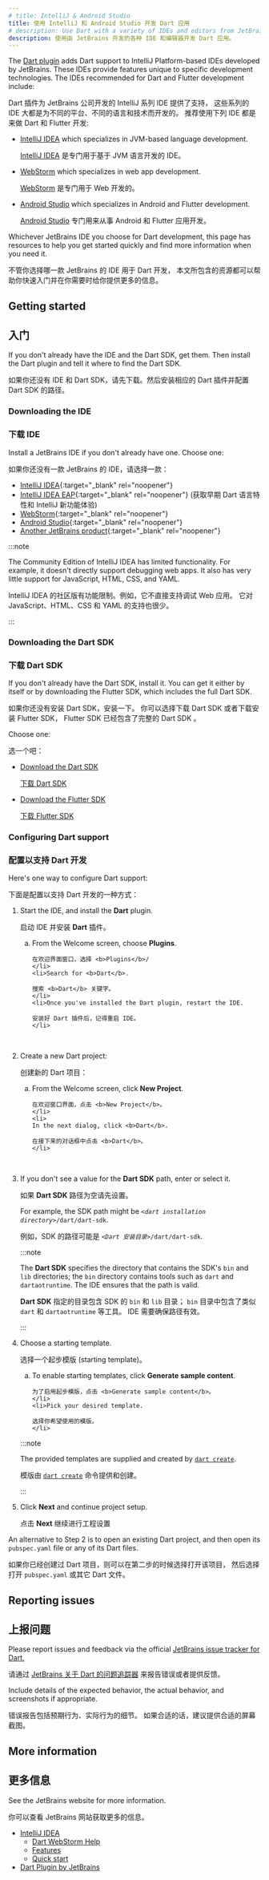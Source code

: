 ```yaml
---
# title: IntelliJ & Android Studio
title: 使用 IntelliJ 和 Android Studio 开发 Dart 应用
# description: Use Dart with a variety of IDEs and editors from JetBrains.
description: 使用由 JetBrains 开发的各种 IDE 和编辑器开发 Dart 应用。
---
```


The [Dart plugin][] adds Dart support
to IntelliJ Platform-based IDEs developed by JetBrains.
These IDEs provide features unique to specific development technologies.
The IDEs recommended for Dart and Flutter development include:

Dart 插件为 JetBrains 公司开发的 IntelliJ 系列 IDE 提供了支持，
这些系列的 IDE 大都是为不同的平台、不同的语言和技术而开发的。
推荐使用下列 IDE 都是来做 Dart 和 Flutter 开发:

- [IntelliJ IDEA][] which specializes in JVM-based language development.

  [IntelliJ IDEA][] 是专门用于基于 JVM 语言开发的 IDE。

- [WebStorm][] which specializes in web app development.

  [WebStorm][] 是专门用于 Web 开发的。

- [Android Studio][] which specializes in Android and Flutter development.

  [Android Studio][] 专门用来从事 Android 和 Flutter 应用开发。


Whichever JetBrains IDE you choose for Dart development,
this page has resources to help you get started quickly
and find more information when you need it.

不管你选择哪一款 JetBrains 的 IDE 用于 Dart 开发，
本文所包含的资源都可以帮助你快速入门并在你需要时给你提供更多的信息。

[IntelliJ IDEA]: https://www.jetbrains.com/idea/
[WebStorm]: https://www.jetbrains.com/webstorm/
[Android Studio]: {{site.android-dev}}/studio

## Getting started

## 入门

If you don't already have the IDE and the Dart SDK, get them.
Then install the Dart plugin and tell it where to find the Dart SDK.

如果你还没有 IDE 和 Dart SDK，请先下载。然后安装相应的 Dart 插件并配置 Dart SDK 的路径。

### Downloading the IDE

### 下载 IDE

Install a JetBrains IDE if you don't already have one. Choose one:

如果你还没有一款 JetBrains 的 IDE，请选择一款：

* [IntelliJ IDEA][IDEA-Install]{:target="_blank" rel="noopener"}
* [IntelliJ IDEA EAP][IDEA-EAP-Install]{:target="_blank" rel="noopener"}
  (获取早期 Dart 语言特性和 IntelliJ 新功能体验)
* [WebStorm][WS-Install]{:target="_blank" rel="noopener"}
* [Android Studio][AS-Install]{:target="_blank" rel="noopener"}
* [Another JetBrains product][Other]{:target="_blank" rel="noopener"}

[IDEA-Install]: https://www.jetbrains.com/idea/download/
[IDEA-EAP-Install]: https://www.jetbrains.com/idea/nextversion/
[WS-Install]: https://www.jetbrains.com/webstorm/download/
[AS-Install]: {{site.android-dev}}/studio/install
[Other]: https://www.jetbrains.com/products.html

:::note
  
The Community Edition of IntelliJ IDEA has limited functionality.
For example, it doesn't directly support debugging web apps.
It also has very little support for JavaScript, HTML, CSS, and YAML.

IntelliJ IDEA 的社区版有功能限制。例如，它不直接支持调试 Web 应用。
它对 JavaScript、HTML、CSS 和 YAML 的支持也很少。
  
:::


### Downloading the Dart SDK

### 下载 Dart SDK

If you don't already have the Dart SDK,
install it.
You can get it either by itself or by downloading the Flutter SDK,
which includes the full Dart SDK.

如果你还没有安装 Dart SDK，安装一下。
你可以选择下载 Dart SDK 或者下载安装 Flutter SDK，
Flutter SDK 已经包含了完整的 Dart SDK 。

Choose one:

选一个吧：

* [Download the Dart SDK](/get-dart)

  [下载 Dart SDK](/get-dart)

* [Download the Flutter SDK]({{site.flutter-docs}}/get-started/install)

  [下载 Flutter SDK]({{site.flutter-docs}}/get-started/install)


### Configuring Dart support

### 配置以支持 Dart 开发

Here's one way to configure Dart support:

下面是配置以支持 Dart 开发的一种方式：

<ol>
<li>
  <p>
    Start the IDE, and install the <b>Dart</b> plugin.
  </p>
  <p>
    启动 IDE 并安装 <b>Dart</b> 插件。
  </p>

  <ol type="a">
    <li>From the Welcome screen, choose <b>Plugins</b>.
    
    在欢迎界面窗口，选择 <b>Plugins</b>/
    </li>
    <li>Search for <b>Dart</b>.
    
    搜索 <b>Dart</b> 关键字。
    </li>
    <li>Once you've installed the Dart plugin, restart the IDE.
    
    安装好 Dart 插件后，记得重启 IDE。
    </li>
  </ol>
</li>
<br>

<li>
  <p>
    Create a new Dart project:
  </p>
  <p>
    创建新的 Dart 项目：
  </p>

  <ol type="a">
    <li>
    From the Welcome screen, click <b>New Project</b>.
    
    在欢迎窗口界面，点击 <b>New Project</b>。
    </li>
    <li>
    In the next dialog, click <b>Dart</b>.
    
    在接下来的对话框中点击 <b>Dart</b>。
    </li>
  </ol>
</li>
<br>

<li>
  <p>
    If you don't see a value for the <b>Dart SDK</b> path,
    enter or select it.
  </p>
  <p>
    如果 <b>Dart SDK</b> 路径为空请先设置。
  </p>

  <p>
    For example, the SDK path might be
    <code><em>&lt;dart installation directory></em>/dart/dart-sdk</code>.
  </p>
  <p>
    例如，SDK 的路径可能是 <code><em>&lt;Dart 安装目录></em>/dart/dart-sdk</code>.
  </p>

  :::note
  
  The **Dart SDK** specifies the directory that
  contains the SDK's `bin` and `lib` directories;
  the `bin` directory contains tools such as `dart` and `dartaotruntime`.
  The IDE ensures that the path is valid.
  
  **Dart SDK** 指定的目录包含 SDK 的 `bin` 和 `lib` 目录；
  `bin` 目录中包含了类似 `dart` 和 `dartaotruntime` 等工具。
  IDE 需要确保路径有效。
  
  :::
</li>

<li>
  <p>
    Choose a starting template.
  </p>
  <p>
    选择一个起步模版 (starting template)。
  </p>

  <ol type="a">
    <li>To enable starting templates, click <b>Generate sample content</b>.
    
    为了启用起步模版，点击 <b>Generate sample content</b>。
    </li>
    <li>Pick your desired template.
    
    选择你希望使用的模版。
    </li>
  </ol>

  :::note
    
  The provided templates are supplied and created
  by [`dart create`](/tools/dart-create).
  
  模版由 [`dart create`](/tools/dart-create) 命令提供和创建。
    
  :::
</li>

<li>
  <p>Click <b>Next</b> and continue project setup.</p>
  <p>点击 <b>Next</b> 继续进行工程设置</p>
</li>
</ol>

An alternative to Step 2 is to open an existing Dart project,
and then open its `pubspec.yaml` file or any of its Dart files.

如果你已经创建过 Dart 项目，则可以在第二步的时候选择打开该项目，
然后选择打开 `pubspec.yaml` 或其它 Dart 文件。

## Reporting issues

## 上报问题

Please report issues and feedback via the official
[JetBrains issue tracker for Dart.][]

请通过 [JetBrains 关于 Dart 的问题追踪器][JetBrains issue tracker for Dart.]
来报告错误或者提供反馈。

Include details of the expected behavior, the actual behavior,
and screenshots if appropriate.

错误报告包括预期行为、实际行为的细节。
如果合适的话，建议提供合适的屏幕截图。

[JetBrains issue tracker for Dart.]: https://youtrack.jetbrains.com/issues?q=Subsystem:%20%7BLang.%20Dart%7D%20

## More information

## 更多信息

See the JetBrains website for more information.

你可以查看 JetBrains 网站获取更多的信息。

* [IntelliJ IDEA](https://www.jetbrains.com/idea/)
  * [Dart WebStorm Help](https://www.jetbrains.com/help/webstorm/dart.html)
  * [Features](https://www.jetbrains.com/idea/features/)
  * [Quick start](https://www.jetbrains.com/help/idea/getting-started.html)
* [Dart Plugin by JetBrains][Dart plugin]

[Dart plugin]: https://plugins.jetbrains.com/plugin/6351-dart/
